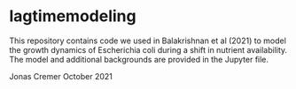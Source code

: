 # lagtimemodeling

This repository contains code we used in Balakrishnan et al (2021) to model the growth dynamics of Escherichia coli during a shift in nutrient availability. The model and additional backgrounds are provided in the Jupyter file. 

Jonas Cremer
October 2021

